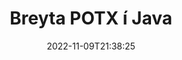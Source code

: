 ---
############################# Static ############################
layout: "auto-gen-editor"
date: 2022-11-09T21:38:25
draft: false
otherformats: doc docx docm dotx xls xlsx xlsm ppt pptx pptm mobi epub html mhtml txt xml csv rtf odt msg

############################# Head ############################
head_title: "POTX Ritstjóri — Breyta POTX í Java"
head_description: "Hvernig á að breyta POTX í Java með því að nota nokkrar línur af kóða? Notaðu GroupDocs skjalavinnslu API til að breyta, uppfæra og vista 30+ skráarsnið."

############################# Header ############################
title: "Breyta POTX í Java"
description: "Árangursrík og öflug POTX breyting með því að nota GroupDocs.Editor á netþjóni fyrir Java API, án þess að nota nokkurn hugbúnað eins og Microsoft eða Open Office."
bg_image: "https://cms.admin.containerize.com/templates/aspose/App_Themes/V3/images/bg/header1.png"
bg_overlay: false
button:
    enable: true
    icon: "fas fa-arrow-down"
    label: "Sækja ókeypis prufuáskrift"
    link: "https://downloads.groupdocs.com/editor/java"

############################# SubMenu ############################
submenu:
    enable: true

    left:
        img_alt: "GroupDocs.Editor for Java"
        image: "https://cms.admin.containerize.com/templates/groupdocs/images/product-logos/90x90-noborder/groupdocs-editor-java.png"
        product: "GroupDocs.Editor"
        platform: "Java"

    middle:
        button:

            # button loop
            - link: "https://apireference.groupdocs.com/editor/java"
              text: "API tilvísun"

            # button loop
            - link: "https://github.com/groupdocs-editor"
              text: "Dæmi um kóða"

            # button loop
            - link: "https://products.groupdocs.app/editor/family"
              text: "Sýningar í beinni"

            # button loop
            - link: "https://purchase.groupdocs.com/pricing/editor/java"
              text: "Verðlag"

    right:
        link_download: "https://downloads.groupdocs.com/editor"
        link_learn: "https://docs.groupdocs.com/editor/java"
        link_buy: "https://purchase.groupdocs.com"

############################# About ############################
about:
    enable: true
    title: "Um GroupDocs.Editor for Java API"
    content: |
        [GroupDocs.Editor for Java](/is/editor/java/) API er rétt val til að breyta Microsoft Word, Excel, PowerPoint, Open Office skjölum og kynningum. GroupDocs.Editor er sjálfstætt API sem hentar fyrir netþjónahlið og bakendakerfi þar sem mikil afköst eru nauðsynleg. Það er ekki háð neinum hugbúnaði eins og Microsoft eða Open Office.

############################# Steps ############################
steps:
    enable: true
    title_left: "Skref til að breyta POTX í Java"
    content_left: |
        [GroupDocs.Editor for Java](/is/editor/java/) veitir forriturum auðvelda og einfalda leið til að breyta POTX skránum með því að nota nokkrar línur af kóða.
        * Búðu til tilvik af `Editor` flokki með lögboðinni skráarslóð eða bætistraumi og valfrjálsum `PresentationLoadOptions` flokki og hlaðið POTX skránni
        * Búðu til og stilltu `PresentationEditOptions` flokkstilvikið fyrir POTX skráarsniðið
        * Hringdu í `Editor.Edit()` aðferðina og fáðu POTX skjal á HTML sniði sem auðvelt er að breyta með hvaða WYSIWYG ritstjóra sem er.
        * Hringdu í `Editor.Save()` aðferðina og vistaðu breytta POTX skrá með `PresentationSaveOptions` flokki

        
    title_right: "kerfis kröfur"
    content_right: |
        Hægt er að breyta grunnskjali með GroupDocs.Editor for Java API með því að útfæra nokkur auðveld skref. API okkar eru studd á öllum helstu kerfum og stýrikerfum. Áður en þú keyrir kóðann hér að neðan skaltu ganga úr skugga um að þú hafir eftirfarandi forsendur uppsettar á kerfinu þínu.

        * Stýrikerfi: Microsoft Windows, Linux, MacOS
        * Þróunarumhverfi: NetBeans, IntelliJ IDEA, Eclipse
        * Rammar: Java 7 (1.7) and above
        * Fáðu nýjustu útgáfuna af GroupDocs.Editor for Java niðurhalað frá [Maven](https://repository.groupdocs.com/editor/)
        
    code: |        
        ```java
        // Load the POTX file into Editor with the optional PresentationLoadOptions
        Editor editor = new Editor("source.potx", new PresentationLoadOptions());

        // Create and adjust the edit options
        PresentationEditOptions editOptions = new PresentationEditOptions();
        editOptions.setSlideNumber(1);//select a slide to edit

        // Open input POTX document for edit — obtain an intermediate document, that can be edited
        EditableDocument beforeEdit = editor.edit(editOptions);

        // Grab POTX document content and associated resources from editable document
        string content = beforeEdit.getEmbeddedHtml();

        // Send the content to WYSIWYG-editor, edit it there, and send edited content back to the server-side
        // This step simulates a such operation
        string updatedContent = content.replace("Title", "Edited Title");

        // Grab edited content and resources from WYSIWYG-editor and create a new EditableDocument instance from it
        EditableDocument afterEdit = EditableDocument.fromMarkup(updatedContent, null);

        // Create a save options and select a desired output format
        PresentationSaveOptions saveOptions = new PresentationSaveOptions(PresentationFormats.Potx);

        // Save edited POTX document to the file
        editor.save(afterEdit, "edited.potx", saveOptions);
        ```
        
############################# Demos ############################
demos:
    enable: true
    title: "POTX Ritstjóri Live kynningar"
    content: |
        Breyttu POTX núna með því að fara á vefsíðu [GroupDocs.Editor Live Demos](https://products.groupdocs.app/editor/family).
        Lifandi kynningin hefur eftirfarandi kosti
        
############################# More Formats ############################
more_formats:
    enable: true
    title: "Aðrir studdir ritstjórar"
    content: |
        Þú getur líka breytt öðrum skráarsniðum. Vinsamlegast sjáðu heildarlistann hér að neðan.


############################# Back to top ###############################
back_to_top:
    enable: true
---